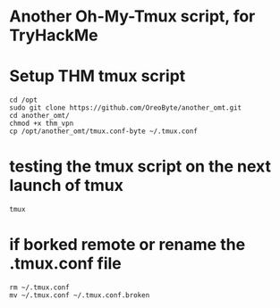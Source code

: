 # Another Oh-My-Tmux script, for TryHackMe

# Setup THM tmux script
	cd /opt
	sudo git clone https://github.com/OreoByte/another_omt.git
	cd another_omt/
	chmod +x thm_vpn
	cp /opt/another_omt/tmux.conf-byte ~/.tmux.conf

# testing the tmux script on the next launch of tmux
	tmux

# if borked remote or rename the .tmux.conf file
	rm ~/.tmux.conf
	mv ~/.tmux.conf ~/.tmux.conf.broken

